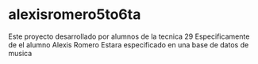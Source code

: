 # alexisromero5to6ta
Este proyecto desarrollado por alumnos de la tecnica 29
Especificamente de el alumno Alexis Romero
Estara especificado en una base de datos de musica
